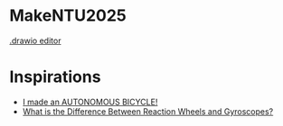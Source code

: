 # MakeNTU2025
[.drawio editor](https://app.diagrams.net/#Hpkbbkphey%2FMakeNTU2025%2Fmain%2Fstructure.drawio#%7B%22pageId%22%3A%22IaT-dQrcjwcjiGSIGe-s%22%7D)

# Inspirations
- [I made an AUTONOMOUS BICYCLE!](https://youtu.be/kCL2d7wZjU8?si=Q5lIrZy4WpomS9-h) </br>
- [What is the Difference Between Reaction Wheels and Gyroscopes?](https://youtu.be/pJfMFUcquWM?si=ixDk5-67yfu8ZrVs)
